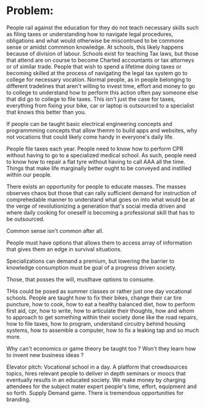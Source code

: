 # Problem:

People rail against the education for they do not teach necessary skills such as filing taxes or understanding how to navigate legal procedures, obligations and what would otherwise be miscontrued to be commone sense or amidst commmon knowledge.
At schools, this likely happens because of division of labour. Schools exist for teaching Tax laws, but those that attend are on course to become Charted accountants or tax attorneys or of similar trade. People that wish to spend a lifetime doing taxes or becoming skilled at the process of navigating the legal tax system go to college for necessary vocation. Normal people, as in people belonging to different tradelines that aren't willing to invest time, effort and money to go to college to understand how to perform this action often pay someone else that did go to college to file taxes. This isn't just the case for taxes, everything from fixing your bike, car or laptop is outsourced to a specialist that knows this better than you.

If people can be taught basic electrical engineering concepts and programmming concepts that allow themm to build apps and websites, why not vocations that could likely come handy in everyone's daily life.

People file taxes each year. People need to know how to perform CPR without having to go to a specialized medical school. As such, people need to  know how to repair a flat tyre without having to call AAA all the time.
Things that make life marginally better ought to be conveyed and instilled within our people.

There exists an opportunity for people to educate masses. The masses observes chaos but those that can rally sufficient demand for instruction of comprehedable manner to understand what goes on into what would be at the verge of revolutionizing a generation that's  social media driven and where daily cooking for oneself is becoming a professional skill that has to be outsourced.

Common sense isn't common after all.

People must have options that allows them to access array of information that gives them an edge in survival situations.

Specializations can demand a premium, but lowering the barrier to knowledge consumption must be goal of a progress driven society.

Those, that posses the will, musthave options to consume.


THis could be posed as summer classes or rather just one day vocational schools.
People are taught how to fix their bikes, change their car tire puncture, how to cook, how to eat a healthy balanced diet, how to perform first aid, cpr, how to write, how to articulate their thoughts, how and whom to approach to get something within their society done like the road repairs, how to file taxes, how to program, understand circuitry behind housing systems, how to assemble a computer, how to fix a leaking tap and so much more.

Why can't economics or game theory be taught too ?
Won't they learn how to invent new business ideas ?

Elevator pitch: Vocational school in a day. A platform that crowdsources topics, hires relevant people to deliver in depth seminars or moocs that eventually results in an educated society. We make money by charging attendees for the subject mater expert people's time, effort, equipment and so forth. Supply Demand game. There is tremendous opportunities for branding.
